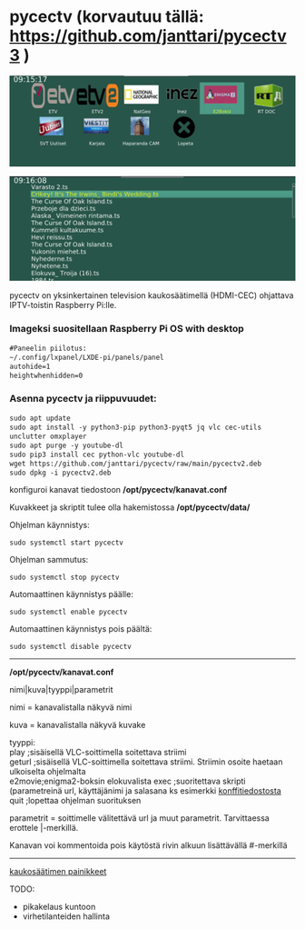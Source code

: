 # pycectv (korvautuu tällä: https://github.com/janttari/pycectv3 )
  
![](https://raw.githubusercontent.com/janttari/pycectv/main/doc/paaikkuna.png)
  
![](https://raw.githubusercontent.com/janttari/pycectv/main/doc/elokuvalista.png)
  

pycectv on yksinkertainen television kaukosäätimellä (HDMI-CEC) ohjattava IPTV-toistin Raspberry Pi:lle.
  
### Imageksi suositellaan Raspberry Pi OS with desktop

    #Paneelin piilotus:
    ~/.config/lxpanel/LXDE-pi/panels/panel
    autohide=1
    heightwhenhidden=0
    
    
  
### Asenna pycectv ja riippuvuudet:  

    sudo apt update
    sudo apt install -y python3-pip python3-pyqt5 jq vlc cec-utils unclutter omxplayer
    sudo apt purge -y youtube-dl
    sudo pip3 install cec python-vlc youtube-dl
    wget https://github.com/janttari/pycectv/raw/main/pycectv2.deb
    sudo dpkg -i pycectv2.deb
  

  

konfiguroi kanavat tiedostoon **/opt/pycectv/kanavat.conf**  
  
Kuvakkeet ja skriptit tulee olla hakemistossa **/opt/pycectv/data/**  

Ohjelman käynnistys:
  
    sudo systemctl start pycectv

Ohjelman sammutus:  
  
    sudo systemctl stop pycectv


Automaattinen käynnistys päälle:  
  
    sudo systemctl enable pycectv

Automaattinen käynnistys pois päältä:
  
    sudo systemctl disable pycectv


-------
**/opt/pycectv/kanavat.conf**

 nimi|kuva|tyyppi|parametrit  
  
 nimi = kanavalistalla näkyvä nimi  
  
 kuva = kanavalistalla näkyvä kuvake  
 

 tyyppi:  
 play   ;sisäisellä VLC-soittimella soitettava striimi  
 geturl ;sisäisellä VLC-soittimella soitettava striimi. Striimin osoite haetaan ulkoiselta ohjelmalta  
 e2movie;enigma2-boksin elokuvalista
 exec   ;suoritettava skripti (parametreinä url, käyttäjänimi ja salasana ks esimerkki [konffitiedostosta](dist/opt/pycectv/kanavat.conf)  
 quit   ;lopettaa ohjelman suorituksen  
   
 parametrit = soittimelle välitettävä url ja muut parametrit. Tarvittaessa erottele |-merkillä.  
  
 Kanavan voi kommentoida pois käytöstä rivin alkuun lisättävällä #-merkillä    
 
-------

[kaukosäätimen painikkeet](doc/kauko.png)
  
TODO:  
- pikakelaus kuntoon
- virhetilanteiden hallinta
  

  

  
  
  



